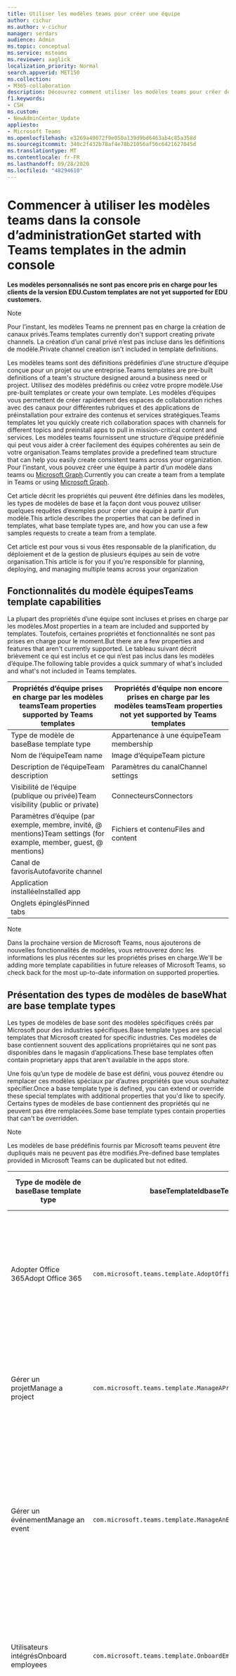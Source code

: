 ```yaml
---
title: Utiliser les modèles teams pour créer une équipe
author: cichur
ms.author: v-cichur
manager: serdars
audience: Admin
ms.topic: conceptual
ms.service: msteams
ms.reviewer: aaglick
localization_priority: Normal
search.appverid: MET150
ms.collection:
- M365-collaboration
description: Découvrez comment utiliser les modèles teams pour créer des espaces de collaboration avec des canaux pour différentes rubriques utilisant des modèles préinstallés.
f1.keywords:
- CSH
ms.custom:
- NewAdminCenter_Update
appliesto:
- Microsoft Teams
ms.openlocfilehash: e3269a49072f9e050a139d9bd6463ab4c85a358d
ms.sourcegitcommit: 340c2f432b78af4e78b21056af56c6421627045d
ms.translationtype: MT
ms.contentlocale: fr-FR
ms.lasthandoff: 09/28/2020
ms.locfileid: "48294610"
---
```

# <a name="get-started-with-teams-templates-in-the-admin-console"></a><span data-ttu-id="53a0e-103">Commencer à utiliser les modèles teams dans la console d’administration</span><span class="sxs-lookup"><span data-stu-id="53a0e-103">Get started with Teams templates in the admin console</span></span>

<span data-ttu-id="53a0e-104">**Les modèles personnalisés ne sont pas encore pris en charge pour les clients de la version EDU.**</span><span class="sxs-lookup"><span data-stu-id="53a0e-104">**Custom templates are not yet supported for EDU customers.**</span></span>

> [!NOTE]
> <span data-ttu-id="53a0e-105">Pour l’instant, les modèles Teams ne prennent pas en charge la création de canaux privés.</span><span class="sxs-lookup"><span data-stu-id="53a0e-105">Teams templates currently don't support creating private channels.</span></span> <span data-ttu-id="53a0e-106">La création d’un canal privé n’est pas incluse dans les définitions de modèle.</span><span class="sxs-lookup"><span data-stu-id="53a0e-106">Private channel creation isn't included in template definitions.</span></span>

<span data-ttu-id="53a0e-107">Les modèles teams sont des définitions prédéfinies d’une structure d’équipe conçue pour un projet ou une entreprise.</span><span class="sxs-lookup"><span data-stu-id="53a0e-107">Teams templates are pre-built definitions of a team's structure designed around a business need or project.</span></span> <span data-ttu-id="53a0e-108">Utilisez des modèles prédéfinis ou créez votre propre modèle.</span><span class="sxs-lookup"><span data-stu-id="53a0e-108">Use pre-built templates or create your own template.</span></span> <span data-ttu-id="53a0e-109">Les modèles d’équipes vous permettent de créer rapidement des espaces de collaboration riches avec des canaux pour différentes rubriques et des applications de préinstallation pour extraire des contenus et services stratégiques.</span><span class="sxs-lookup"><span data-stu-id="53a0e-109">Teams templates let you quickly create rich collaboration spaces with channels for different topics and preinstall apps to pull in mission-critical content and services.</span></span> <span data-ttu-id="53a0e-110">Les modèles teams fournissent une structure d’équipe prédéfinie qui peut vous aider à créer facilement des équipes cohérentes au sein de votre organisation.</span><span class="sxs-lookup"><span data-stu-id="53a0e-110">Teams templates provide a predefined team structure that can help you easily create consistent teams across your organization.</span></span> <span data-ttu-id="53a0e-111">Pour l’instant, vous pouvez créer une équipe à partir d’un modèle dans teams ou [Microsoft Graph](get-started-with-teams-templates.md).</span><span class="sxs-lookup"><span data-stu-id="53a0e-111">Currently you can create a team from a template in Teams or using [Microsoft Graph](get-started-with-teams-templates.md).</span></span>

<span data-ttu-id="53a0e-112">Cet article décrit les propriétés qui peuvent être définies dans les modèles, les types de modèles de base et la façon dont vous pouvez utiliser quelques requêtes d’exemples pour créer une équipe à partir d’un modèle.</span><span class="sxs-lookup"><span data-stu-id="53a0e-112">This article describes the properties that can be defined in templates, what base template types are, and how you can use a few samples requests to create a team from a template.</span></span>

<span data-ttu-id="53a0e-113">Cet article est pour vous si vous êtes responsable de la planification, du déploiement et de la gestion de plusieurs équipes au sein de votre organisation.</span><span class="sxs-lookup"><span data-stu-id="53a0e-113">This article is for you if you're responsible for planning, deploying, and managing multiple teams across your organization</span></span>

## <a name="teams-template-capabilities"></a><span data-ttu-id="53a0e-114">Fonctionnalités du modèle équipes</span><span class="sxs-lookup"><span data-stu-id="53a0e-114">Teams template capabilities</span></span>

<span data-ttu-id="53a0e-115">La plupart des propriétés d’une équipe sont incluses et prises en charge par les modèles.</span><span class="sxs-lookup"><span data-stu-id="53a0e-115">Most properties in a team are included and supported by templates.</span></span> <span data-ttu-id="53a0e-116">Toutefois, certaines propriétés et fonctionnalités ne sont pas prises en charge pour le moment.</span><span class="sxs-lookup"><span data-stu-id="53a0e-116">But there are a few properties and features that aren't currently supported.</span></span> <span data-ttu-id="53a0e-117">Le tableau suivant décrit brièvement ce qui est inclus et ce qui n’est pas inclus dans les modèles d’équipe.</span><span class="sxs-lookup"><span data-stu-id="53a0e-117">The following table provides a quick summary of what's included and what's not included in Teams templates.</span></span>

| <span data-ttu-id="53a0e-118">**Propriétés d’équipe prises en charge par les modèles teams**</span><span class="sxs-lookup"><span data-stu-id="53a0e-118">**Team properties supported by Teams templates**</span></span> | <span data-ttu-id="53a0e-119">**Propriétés d’équipe non encore prises en charge par les modèles teams**</span><span class="sxs-lookup"><span data-stu-id="53a0e-119">**Team properties not yet supported by Teams templates**</span></span> |
| ------------------------------------------------ | -------------------------------------------------------- |
| <span data-ttu-id="53a0e-120">Type de modèle de base</span><span class="sxs-lookup"><span data-stu-id="53a0e-120">Base template type</span></span> | <span data-ttu-id="53a0e-121">Appartenance à une équipe</span><span class="sxs-lookup"><span data-stu-id="53a0e-121">Team membership</span></span> |
| <span data-ttu-id="53a0e-122">Nom de l’équipe</span><span class="sxs-lookup"><span data-stu-id="53a0e-122">Team name</span></span> | <span data-ttu-id="53a0e-123">Image d’équipe</span><span class="sxs-lookup"><span data-stu-id="53a0e-123">Team picture</span></span> |
| <span data-ttu-id="53a0e-124">Description de l’équipe</span><span class="sxs-lookup"><span data-stu-id="53a0e-124">Team description</span></span> | <span data-ttu-id="53a0e-125">Paramètres du canal</span><span class="sxs-lookup"><span data-stu-id="53a0e-125">Channel settings</span></span> |
| <span data-ttu-id="53a0e-126">Visibilité de l’équipe (publique ou privée)</span><span class="sxs-lookup"><span data-stu-id="53a0e-126">Team visibility (public or private)</span></span> | <span data-ttu-id="53a0e-127">Connecteurs</span><span class="sxs-lookup"><span data-stu-id="53a0e-127">Connectors</span></span> |
| <span data-ttu-id="53a0e-128">Paramètres d’équipe (par exemple, membre, invité, @ mentions)</span><span class="sxs-lookup"><span data-stu-id="53a0e-128">Team settings (for example, member, guest, @ mentions)</span></span> | <span data-ttu-id="53a0e-129">Fichiers et contenu</span><span class="sxs-lookup"><span data-stu-id="53a0e-129">Files and content</span></span> |
| <span data-ttu-id="53a0e-130">Canal de favoris</span><span class="sxs-lookup"><span data-stu-id="53a0e-130">Autofavorite channel</span></span> | |
| <span data-ttu-id="53a0e-131">Application installée</span><span class="sxs-lookup"><span data-stu-id="53a0e-131">Installed app</span></span> | |
| <span data-ttu-id="53a0e-132">Onglets épinglés</span><span class="sxs-lookup"><span data-stu-id="53a0e-132">Pinned tabs</span></span> | |

> [!NOTE]
> <span data-ttu-id="53a0e-133">Dans la prochaine version de Microsoft Teams, nous ajouterons de nouvelles fonctionnalités de modèles, vous retrouverez donc les informations les plus récentes sur les propriétés prises en charge.</span><span class="sxs-lookup"><span data-stu-id="53a0e-133">We'll be adding more template capabilities in future releases of Microsoft Teams, so check back for the most up-to-date information on supported properties.</span></span>

## <a name="what-are-base-template-types"></a><span data-ttu-id="53a0e-134">Présentation des types de modèles de base</span><span class="sxs-lookup"><span data-stu-id="53a0e-134">What are base template types</span></span>

<span data-ttu-id="53a0e-135">Les types de modèles de base sont des modèles spécifiques créés par Microsoft pour des industries spécifiques.</span><span class="sxs-lookup"><span data-stu-id="53a0e-135">Base template types are special templates that Microsoft created for specific industries.</span></span> <span data-ttu-id="53a0e-136">Ces modèles de base contiennent souvent des applications propriétaires qui ne sont pas disponibles dans le magasin d’applications.</span><span class="sxs-lookup"><span data-stu-id="53a0e-136">These base templates often contain proprietary apps that aren't available in the apps store.</span></span>

<span data-ttu-id="53a0e-137">Une fois qu’un type de modèle de base est défini, vous pouvez étendre ou remplacer ces modèles spéciaux par d’autres propriétés que vous souhaitez spécifier.</span><span class="sxs-lookup"><span data-stu-id="53a0e-137">Once a base template type is defined, you can extend or override these special templates with additional properties that you'd like to specify.</span></span> <span data-ttu-id="53a0e-138">Certains types de modèles de base contiennent des propriétés qui ne peuvent pas être remplacées.</span><span class="sxs-lookup"><span data-stu-id="53a0e-138">Some base template types contain properties that can't be overridden.</span></span>

> [!NOTE]
> <span data-ttu-id="53a0e-139">Les modèles de base prédéfinis fournis par Microsoft teams peuvent être dupliqués mais ne peuvent pas être modifiés.</span><span class="sxs-lookup"><span data-stu-id="53a0e-139">Pre-defined base templates provided in Microsoft Teams can be duplicated but not edited.</span></span>

| <span data-ttu-id="53a0e-140">Type de modèle de base</span><span class="sxs-lookup"><span data-stu-id="53a0e-140">Base template type</span></span> | <span data-ttu-id="53a0e-141">baseTemplateId</span><span class="sxs-lookup"><span data-stu-id="53a0e-141">baseTemplateId</span></span> | <span data-ttu-id="53a0e-142">Propriétés fournies avec ce modèle de base</span><span class="sxs-lookup"><span data-stu-id="53a0e-142">Properties that come with this base template</span></span> |
| ------------------ |----|----------------------------------------------------- |
| <span data-ttu-id="53a0e-143">Adopter Office 365</span><span class="sxs-lookup"><span data-stu-id="53a0e-143">Adopt Office 365</span></span> |`com.microsoft.teams.template.AdoptOffice365`|  <span data-ttu-id="53a0e-144">Canaux</span><span class="sxs-lookup"><span data-stu-id="53a0e-144">Channels:</span></span> <ul><li><span data-ttu-id="53a0e-145">Général</span><span class="sxs-lookup"><span data-stu-id="53a0e-145">General</span></span></li> <li><span data-ttu-id="53a0e-146">Annonces</span><span class="sxs-lookup"><span data-stu-id="53a0e-146">Announcements</span></span></li> <li><span data-ttu-id="53a0e-147">Coin des champions</span><span class="sxs-lookup"><span data-stu-id="53a0e-147">Champions corner</span></span></li> <li><span data-ttu-id="53a0e-148">Formulaires d’équipe</span><span class="sxs-lookup"><span data-stu-id="53a0e-148">Team forms</span></span></li></ul> <span data-ttu-id="53a0e-149">Logiciels</span><span class="sxs-lookup"><span data-stu-id="53a0e-149">Apps:</span></span> <ul><li><span data-ttu-id="53a0e-150">Wiki</span><span class="sxs-lookup"><span data-stu-id="53a0e-150">Wiki</span></span></li>  <li><span data-ttu-id="53a0e-151">Calendrier</span><span class="sxs-lookup"><span data-stu-id="53a0e-151">Calendar</span></span></li> |
| <span data-ttu-id="53a0e-152">Gérer un projet</span><span class="sxs-lookup"><span data-stu-id="53a0e-152">Manage a project</span></span> |`com.microsoft.teams.template.ManageAProject`| <span data-ttu-id="53a0e-153">Canaux</span><span class="sxs-lookup"><span data-stu-id="53a0e-153">Channels:</span></span> <ul><li><span data-ttu-id="53a0e-154">Général</span><span class="sxs-lookup"><span data-stu-id="53a0e-154">General</span></span></li> <li><span data-ttu-id="53a0e-155">Annonces</span><span class="sxs-lookup"><span data-stu-id="53a0e-155">Announcements</span></span></li> <li><span data-ttu-id="53a0e-156">Ressources</span><span class="sxs-lookup"><span data-stu-id="53a0e-156">Resources</span></span></li> <li><span data-ttu-id="53a0e-157">Planification</span><span class="sxs-lookup"><span data-stu-id="53a0e-157">Planning</span></span></li></ul> <span data-ttu-id="53a0e-158">Logiciels</span><span class="sxs-lookup"><span data-stu-id="53a0e-158">Apps:</span></span><ul><li><span data-ttu-id="53a0e-159">Wiki</span><span class="sxs-lookup"><span data-stu-id="53a0e-159">Wiki</span></span></li><li><span data-ttu-id="53a0e-160">OneNote</span><span class="sxs-lookup"><span data-stu-id="53a0e-160">OneNote</span></span></li></ul> |
| <span data-ttu-id="53a0e-161">Gérer un événement</span><span class="sxs-lookup"><span data-stu-id="53a0e-161">Manage an event</span></span>|`com.microsoft.teams.template.ManageAnEvent` | <span data-ttu-id="53a0e-162">Canaux</span><span class="sxs-lookup"><span data-stu-id="53a0e-162">Channels:</span></span> <ul><li><span data-ttu-id="53a0e-163">Général</span><span class="sxs-lookup"><span data-stu-id="53a0e-163">General</span></span></li> <li><span data-ttu-id="53a0e-164">Annonces</span><span class="sxs-lookup"><span data-stu-id="53a0e-164">Announcements</span></span></li> <li><span data-ttu-id="53a0e-165">Budget</span><span class="sxs-lookup"><span data-stu-id="53a0e-165">Budget</span></span></li> <li><span data-ttu-id="53a0e-166">Contenu</span><span class="sxs-lookup"><span data-stu-id="53a0e-166">Content</span></span></li><li><span data-ttu-id="53a0e-167">Logistique</span><span class="sxs-lookup"><span data-stu-id="53a0e-167">Logistics</span></span></li> <li><span data-ttu-id="53a0e-168">Planification</span><span class="sxs-lookup"><span data-stu-id="53a0e-168">Planning</span></span></li> <li> <span data-ttu-id="53a0e-169">Marketing et PR</span><span class="sxs-lookup"><span data-stu-id="53a0e-169">Marketing and PR</span></span></li></ul> <span data-ttu-id="53a0e-170">Logiciels</span><span class="sxs-lookup"><span data-stu-id="53a0e-170">Apps:</span></span><ul><li><span data-ttu-id="53a0e-171">Wiki</span><span class="sxs-lookup"><span data-stu-id="53a0e-171">Wiki</span></span></li><li><span data-ttu-id="53a0e-172">Associates</span><span class="sxs-lookup"><span data-stu-id="53a0e-172">Website</span></span></li> <li><span data-ttu-id="53a0e-173">YouTube</span><span class="sxs-lookup"><span data-stu-id="53a0e-173">YouTube</span></span></li> <li><span data-ttu-id="53a0e-174">Planificateur</span><span class="sxs-lookup"><span data-stu-id="53a0e-174">Planner</span></span></li> <li><span data-ttu-id="53a0e-175">OneNote</span><span class="sxs-lookup"><span data-stu-id="53a0e-175">OneNote</span></span></li></ul> |
|<span data-ttu-id="53a0e-176">Utilisateurs intégrés</span><span class="sxs-lookup"><span data-stu-id="53a0e-176">Onboard employees</span></span>|`com.microsoft.teams.template.OnboardEmployees` | <span data-ttu-id="53a0e-177">Canaux</span><span class="sxs-lookup"><span data-stu-id="53a0e-177">Channels:</span></span> <ul><li><span data-ttu-id="53a0e-178">Général</span><span class="sxs-lookup"><span data-stu-id="53a0e-178">General</span></span></li> <li><span data-ttu-id="53a0e-179">Annonces</span><span class="sxs-lookup"><span data-stu-id="53a0e-179">Announcements</span></span></li> <li><span data-ttu-id="53a0e-180">Discussions des employés</span><span class="sxs-lookup"><span data-stu-id="53a0e-180">Employee chat</span></span></li> <li><span data-ttu-id="53a0e-181">Formation</span><span class="sxs-lookup"><span data-stu-id="53a0e-181">Training</span></span></li></ul><span data-ttu-id="53a0e-182">Logiciels</span><span class="sxs-lookup"><span data-stu-id="53a0e-182">Apps:</span></span><ul><li><span data-ttu-id="53a0e-183">Wiki</span><span class="sxs-lookup"><span data-stu-id="53a0e-183">Wiki</span></span></li><li><span data-ttu-id="53a0e-184">Civile</span><span class="sxs-lookup"><span data-stu-id="53a0e-184">Communities</span></span></li></ul>|
|<span data-ttu-id="53a0e-185">Organiser le support technique</span><span class="sxs-lookup"><span data-stu-id="53a0e-185">Organize help desk</span></span>| `com.microsoft.teams.template.OrganizeHelpDesk`|<span data-ttu-id="53a0e-186">Canaux</span><span class="sxs-lookup"><span data-stu-id="53a0e-186">Channels:</span></span><ul><li><span data-ttu-id="53a0e-187">Général</span><span class="sxs-lookup"><span data-stu-id="53a0e-187">General</span></span></li><li><span data-ttu-id="53a0e-188">Annonces</span><span class="sxs-lookup"><span data-stu-id="53a0e-188">Announcements</span></span></li><li><span data-ttu-id="53a0e-189">FAQ</span><span class="sxs-lookup"><span data-stu-id="53a0e-189">FAQ</span></span></li></ul><span data-ttu-id="53a0e-190">Logiciels</span><span class="sxs-lookup"><span data-stu-id="53a0e-190">Apps:</span></span><ul><li><span data-ttu-id="53a0e-191">Wiki</span><span class="sxs-lookup"><span data-stu-id="53a0e-191">Wiki</span></span></li><li><span data-ttu-id="53a0e-192">OneNote</span><span class="sxs-lookup"><span data-stu-id="53a0e-192">OneNote</span></span></li></ul> |
| <span data-ttu-id="53a0e-193">Collaborer sur les soins du patient</span><span class="sxs-lookup"><span data-stu-id="53a0e-193">Collaborate on patient care</span></span>| `healthcareWard `| <span data-ttu-id="53a0e-194">Canaux</span><span class="sxs-lookup"><span data-stu-id="53a0e-194">Channels:</span></span><ul><li><span data-ttu-id="53a0e-195">Général</span><span class="sxs-lookup"><span data-stu-id="53a0e-195">General</span></span></li><li><span data-ttu-id="53a0e-196">Annonces</span><span class="sxs-lookup"><span data-stu-id="53a0e-196">Announcements</span></span></li><li><span data-ttu-id="53a0e-197">Huddles</span><span class="sxs-lookup"><span data-stu-id="53a0e-197">Huddles</span></span></li><li><span data-ttu-id="53a0e-198">Négative</span><span class="sxs-lookup"><span data-stu-id="53a0e-198">Rounds</span></span></li><li><span data-ttu-id="53a0e-199">Spécifient</span><span class="sxs-lookup"><span data-stu-id="53a0e-199">Staffing</span></span></li><li><span data-ttu-id="53a0e-200">Formation</span><span class="sxs-lookup"><span data-stu-id="53a0e-200">Training</span></span></li></ul> <span data-ttu-id="53a0e-201">Logiciels</span><span class="sxs-lookup"><span data-stu-id="53a0e-201">Apps:</span></span> <ul><li><span data-ttu-id="53a0e-202">Wiki</span><span class="sxs-lookup"><span data-stu-id="53a0e-202">Wiki</span></span></li>|
| <span data-ttu-id="53a0e-203">Collaborer sur une crise générale ou un événement</span><span class="sxs-lookup"><span data-stu-id="53a0e-203">Collaborate on global crisis or event</span></span> |`com.microsoft.teams.template.CollaborateOnAGlobalCrisisOrEvent`| <span data-ttu-id="53a0e-204">Canaux</span><span class="sxs-lookup"><span data-stu-id="53a0e-204">Channels:</span></span> <ul><li><span data-ttu-id="53a0e-205">Général</span><span class="sxs-lookup"><span data-stu-id="53a0e-205">General</span></span><li><span data-ttu-id="53a0e-206">Annonces</span><span class="sxs-lookup"><span data-stu-id="53a0e-206">Announcements</span></span></li><li><span data-ttu-id="53a0e-207">Actualité du monde</span><span class="sxs-lookup"><span data-stu-id="53a0e-207">World news</span></span></li><li><span data-ttu-id="53a0e-208">Continuité de l’activité</span><span class="sxs-lookup"><span data-stu-id="53a0e-208">Business continuity</span></span></li><li><span data-ttu-id="53a0e-209">Travail distant</span><span class="sxs-lookup"><span data-stu-id="53a0e-209">Remote working</span></span></li><li><span data-ttu-id="53a0e-210">Commes internes</span><span class="sxs-lookup"><span data-stu-id="53a0e-210">Internal comms</span></span></li><li><span data-ttu-id="53a0e-211">Commes externes</span><span class="sxs-lookup"><span data-stu-id="53a0e-211">External comms</span></span></li><li><span data-ttu-id="53a0e-212">Réclamations de clients</span><span class="sxs-lookup"><span data-stu-id="53a0e-212">Customer complaints</span></span></li><li><span data-ttu-id="53a0e-213">Complimenter</span><span class="sxs-lookup"><span data-stu-id="53a0e-213">Kudos</span></span></li><li><span data-ttu-id="53a0e-214">Mise à jour de la direction</span><span class="sxs-lookup"><span data-stu-id="53a0e-214">Executive update</span></span></li></ul><span data-ttu-id="53a0e-215">Logiciels</span><span class="sxs-lookup"><span data-stu-id="53a0e-215">Apps:</span></span> <ul><li><span data-ttu-id="53a0e-216">Éloge</span><span class="sxs-lookup"><span data-stu-id="53a0e-216">Praise</span></span></li><li><span data-ttu-id="53a0e-217">Wiki</span><span class="sxs-lookup"><span data-stu-id="53a0e-217">Wiki</span></span></li><li><span data-ttu-id="53a0e-218">Associates</span><span class="sxs-lookup"><span data-stu-id="53a0e-218">Website</span></span></li></ul>|
|<span data-ttu-id="53a0e-219">Collaborer au sein d’une succursale bancaire</span><span class="sxs-lookup"><span data-stu-id="53a0e-219">Collaborate within a bank branch</span></span>| `com.microsoft.teams.template.CollaborateWithinABankBranch `|<span data-ttu-id="53a0e-220">Canaux</span><span class="sxs-lookup"><span data-stu-id="53a0e-220">Channels:</span></span> <ul><li><span data-ttu-id="53a0e-221">Général</span><span class="sxs-lookup"><span data-stu-id="53a0e-221">General</span></span><li><span data-ttu-id="53a0e-222">Annonces</span><span class="sxs-lookup"><span data-stu-id="53a0e-222">Announcements</span></span></li><li><span data-ttu-id="53a0e-223">Huddles</span><span class="sxs-lookup"><span data-stu-id="53a0e-223">Huddles</span></span></li><li><span data-ttu-id="53a0e-224">Réunions des clients</span><span class="sxs-lookup"><span data-stu-id="53a0e-224">Customer meetings</span></span></li><li><span data-ttu-id="53a0e-225">Conseils</span><span class="sxs-lookup"><span data-stu-id="53a0e-225">Coaching</span></span></li><li><span data-ttu-id="53a0e-226">Développement de compétences</span><span class="sxs-lookup"><span data-stu-id="53a0e-226">Skills development</span></span></li><li><span data-ttu-id="53a0e-227">Traitement des prêts</span><span class="sxs-lookup"><span data-stu-id="53a0e-227">Loan processing</span></span></li><li><span data-ttu-id="53a0e-228">Réclamations de clients</span><span class="sxs-lookup"><span data-stu-id="53a0e-228">Customer complaints</span></span></li><li><span data-ttu-id="53a0e-229">Complimenter</span><span class="sxs-lookup"><span data-stu-id="53a0e-229">Kudos</span></span></li><li><span data-ttu-id="53a0e-230">Outils amusants</span><span class="sxs-lookup"><span data-stu-id="53a0e-230">Fun stuff</span></span></li><li><span data-ttu-id="53a0e-231">Conformité</span><span class="sxs-lookup"><span data-stu-id="53a0e-231">Compliance</span></span></li></ul>|
|<span data-ttu-id="53a0e-232">Coordonnées de la réponse d’incident</span><span class="sxs-lookup"><span data-stu-id="53a0e-232">Coordinate incident response</span></span>| `com.microsoft.teams.template.CoordinateIncidentResponse`|<span data-ttu-id="53a0e-233">Canaux</span><span class="sxs-lookup"><span data-stu-id="53a0e-233">Channels:</span></span> <ul><li><span data-ttu-id="53a0e-234">Général</span><span class="sxs-lookup"><span data-stu-id="53a0e-234">General</span></span><li><span data-ttu-id="53a0e-235">Annonces</span><span class="sxs-lookup"><span data-stu-id="53a0e-235">Announcements</span></span></li><li><span data-ttu-id="53a0e-236">Logistique</span><span class="sxs-lookup"><span data-stu-id="53a0e-236">Logistics</span></span></li><li><span data-ttu-id="53a0e-237">Planification</span><span class="sxs-lookup"><span data-stu-id="53a0e-237">Planning</span></span></li><li><span data-ttu-id="53a0e-238">Restaurer</span><span class="sxs-lookup"><span data-stu-id="53a0e-238">Recovery</span></span></li><li><span data-ttu-id="53a0e-239">Examiné</span><span class="sxs-lookup"><span data-stu-id="53a0e-239">Urgent</span></span></li></ul> <span data-ttu-id="53a0e-240">Logiciels</span><span class="sxs-lookup"><span data-stu-id="53a0e-240">Apps:</span></span> <ul><li><span data-ttu-id="53a0e-241">Wiki</span><span class="sxs-lookup"><span data-stu-id="53a0e-241">Wiki</span></span></li><li><span data-ttu-id="53a0e-242">Excel</span><span class="sxs-lookup"><span data-stu-id="53a0e-242">Excel</span></span></li><li><span data-ttu-id="53a0e-243">OneNote</span><span class="sxs-lookup"><span data-stu-id="53a0e-243">OneNote</span></span></li><li><span data-ttu-id="53a0e-244">SharePoint</span><span class="sxs-lookup"><span data-stu-id="53a0e-244">SharePoint</span></span></li><li><span data-ttu-id="53a0e-245">Planificateur</span><span class="sxs-lookup"><span data-stu-id="53a0e-245">Planner</span></span></li></ul>|
|<span data-ttu-id="53a0e-246">Hôpital</span><span class="sxs-lookup"><span data-stu-id="53a0e-246">Hospital</span></span>| <span data-ttu-id="53a0e-247">`healthcareHospita`compt</span><span class="sxs-lookup"><span data-stu-id="53a0e-247">`healthcareHospita`l</span></span> |<span data-ttu-id="53a0e-248">Canaux</span><span class="sxs-lookup"><span data-stu-id="53a0e-248">Channels:</span></span> <ul><li><span data-ttu-id="53a0e-249">Général</span><span class="sxs-lookup"><span data-stu-id="53a0e-249">General</span></span><li><span data-ttu-id="53a0e-250">Annonces</span><span class="sxs-lookup"><span data-stu-id="53a0e-250">Announcements</span></span></li><li><span data-ttu-id="53a0e-251">Conformité</span><span class="sxs-lookup"><span data-stu-id="53a0e-251">Compliance</span></span></li><li><span data-ttu-id="53a0e-252">Privatives de Troie</span><span class="sxs-lookup"><span data-stu-id="53a0e-252">Custodial</span></span></li><li><span data-ttu-id="53a0e-253">Ressources humaines</span><span class="sxs-lookup"><span data-stu-id="53a0e-253">Human resources</span></span></li><li><span data-ttu-id="53a0e-254">Pharmaceutiques</span><span class="sxs-lookup"><span data-stu-id="53a0e-254">Pharmacy</span></span></li></ul> <span data-ttu-id="53a0e-255">Logiciels</span><span class="sxs-lookup"><span data-stu-id="53a0e-255">Apps:</span></span> <ul><li><span data-ttu-id="53a0e-256">Wiki</span><span class="sxs-lookup"><span data-stu-id="53a0e-256">Wiki</span></span></li></ul>|
|<span data-ttu-id="53a0e-257">Organiser un Store</span><span class="sxs-lookup"><span data-stu-id="53a0e-257">Organize a store</span></span>| `retailStore` |<span data-ttu-id="53a0e-258">Canaux</span><span class="sxs-lookup"><span data-stu-id="53a0e-258">Channels:</span></span> <ul><li><span data-ttu-id="53a0e-259">Général</span><span class="sxs-lookup"><span data-stu-id="53a0e-259">General</span></span><li><span data-ttu-id="53a0e-260">Remise du Shift</span><span class="sxs-lookup"><span data-stu-id="53a0e-260">Shift handoff</span></span></li><li><span data-ttu-id="53a0e-261">LMS</span><span class="sxs-lookup"><span data-stu-id="53a0e-261">Learning</span></span></li></ul> <span data-ttu-id="53a0e-262">Logiciels</span><span class="sxs-lookup"><span data-stu-id="53a0e-262">Apps:</span></span> <ul><li><span data-ttu-id="53a0e-263">Wiki</span><span class="sxs-lookup"><span data-stu-id="53a0e-263">Wiki</span></span></li></ul>|
|<span data-ttu-id="53a0e-264">Qualité et sécurité</span><span class="sxs-lookup"><span data-stu-id="53a0e-264">Quality and safety</span></span> |`com.microsoft.teams.template.QualitySafety`|<span data-ttu-id="53a0e-265">Canaux</span><span class="sxs-lookup"><span data-stu-id="53a0e-265">Channels:</span></span> <ul><li><span data-ttu-id="53a0e-266">Général</span><span class="sxs-lookup"><span data-stu-id="53a0e-266">General</span></span><li><span data-ttu-id="53a0e-267">Annonces</span><span class="sxs-lookup"><span data-stu-id="53a0e-267">Announcements</span></span></li><li><span data-ttu-id="53a0e-268">Ligne 1</span><span class="sxs-lookup"><span data-stu-id="53a0e-268">Line 1</span></span></li><li><span data-ttu-id="53a0e-269">Ligne 2</span><span class="sxs-lookup"><span data-stu-id="53a0e-269">Line 2</span></span></li><li><span data-ttu-id="53a0e-270">Ligne 3</span><span class="sxs-lookup"><span data-stu-id="53a0e-270">Line 3</span></span></li><li><span data-ttu-id="53a0e-271">Technologique</span><span class="sxs-lookup"><span data-stu-id="53a0e-271">Safety</span></span></li><li><span data-ttu-id="53a0e-272">Formation</span><span class="sxs-lookup"><span data-stu-id="53a0e-272">Training</span></span></li><li><span data-ttu-id="53a0e-273">Tarification</span><span class="sxs-lookup"><span data-stu-id="53a0e-273">Maintenance</span></span></li><li><span data-ttu-id="53a0e-274">Outils amusants</span><span class="sxs-lookup"><span data-stu-id="53a0e-274">Fun stuff</span></span></li></ul> <span data-ttu-id="53a0e-275">Logiciels</span><span class="sxs-lookup"><span data-stu-id="53a0e-275">Apps:</span></span> <ul><li><span data-ttu-id="53a0e-276">Wiki</span><span class="sxs-lookup"><span data-stu-id="53a0e-276">Wiki</span></span></li></ul>|
|<span data-ttu-id="53a0e-277">Collaboration avec le responsable commercial</span><span class="sxs-lookup"><span data-stu-id="53a0e-277">Retail - manager collaboration</span></span>| `retailManagerCollaboration` |<span data-ttu-id="53a0e-278">Canaux</span><span class="sxs-lookup"><span data-stu-id="53a0e-278">Channels:</span></span> <ul><li><span data-ttu-id="53a0e-279">Général</span><span class="sxs-lookup"><span data-stu-id="53a0e-279">General</span></span><li><span data-ttu-id="53a0e-280">Opérations</span><span class="sxs-lookup"><span data-stu-id="53a0e-280">Operations</span></span></li><li><span data-ttu-id="53a0e-281">LMS</span><span class="sxs-lookup"><span data-stu-id="53a0e-281">Learning</span></span></li></ul> <span data-ttu-id="53a0e-282">Logiciels</span><span class="sxs-lookup"><span data-stu-id="53a0e-282">Apps:</span></span> <ul><li><span data-ttu-id="53a0e-283">Wiki</span><span class="sxs-lookup"><span data-stu-id="53a0e-283">Wiki</span></span></li></ul>|
||||

<span data-ttu-id="53a0e-284">Pour plus d’informations sur les catégories de modèles, voir les catégories suivantes :</span><span class="sxs-lookup"><span data-stu-id="53a0e-284">For more information about the template categories, see the following categories:</span></span>

- [<span data-ttu-id="53a0e-285">Modèles financiers</span><span class="sxs-lookup"><span data-stu-id="53a0e-285">Financial templates</span></span>](financial-teams-templates-in-the-admin-console.md)
- [<span data-ttu-id="53a0e-286">Modèles généraux</span><span class="sxs-lookup"><span data-stu-id="53a0e-286">General templates</span></span>](general-teams-templates-in-the-admin-console.md)
- [<span data-ttu-id="53a0e-287">Modèles gouvernementaux</span><span class="sxs-lookup"><span data-stu-id="53a0e-287">Government templates</span></span>](government-teams-templates-in-the-admin-console.md)
- [<span data-ttu-id="53a0e-288">Modèles de soins de santé</span><span class="sxs-lookup"><span data-stu-id="53a0e-288">Healthcare templates</span></span>](expand-teams-across-your-org/healthcare/healthcare-templates-admin-console.md)
- [<span data-ttu-id="53a0e-289">Modèles de fabrication</span><span class="sxs-lookup"><span data-stu-id="53a0e-289">Manufacturing templates</span></span>](manufacturing-teams-templates-in-the-admin-console.md)
- [<span data-ttu-id="53a0e-290">Modèles commerciaux</span><span class="sxs-lookup"><span data-stu-id="53a0e-290">Retail templates</span></span>](retail-teams-templates-in-the-admin-console.md)

## <a name="template-size-limits"></a><span data-ttu-id="53a0e-291">Limites de taille de modèle</span><span class="sxs-lookup"><span data-stu-id="53a0e-291">Template size limits</span></span>

<span data-ttu-id="53a0e-292">Les modèles sont limités à un nombre déterminé de canaux, d’onglets et d’applications.</span><span class="sxs-lookup"><span data-stu-id="53a0e-292">Templates are limited to a specific number of channels, tabs, and apps.</span></span>

 > [!Note]
 > <span data-ttu-id="53a0e-293">Vous pouvez ajouter d’autres canaux, onglets et applications à l’équipe après leur création à partir d’un modèle.</span><span class="sxs-lookup"><span data-stu-id="53a0e-293">You can add more channels, tabs, and apps to the team after it's been created from a template.</span></span>

|<span data-ttu-id="53a0e-294">Fonctionnalité</span><span class="sxs-lookup"><span data-stu-id="53a0e-294">Feature</span></span> | <span data-ttu-id="53a0e-295">Plafond</span><span class="sxs-lookup"><span data-stu-id="53a0e-295">Limit</span></span>|
|-|-|
|<span data-ttu-id="53a0e-296">Canaux par modèle</span><span class="sxs-lookup"><span data-stu-id="53a0e-296">Channels per template</span></span> | <span data-ttu-id="53a0e-297">0,15</span><span class="sxs-lookup"><span data-stu-id="53a0e-297">15</span></span> |
|<span data-ttu-id="53a0e-298">Onglets par canal dans un modèle</span><span class="sxs-lookup"><span data-stu-id="53a0e-298">Tabs per channel in a template</span></span> | <span data-ttu-id="53a0e-299">CX3-20</span><span class="sxs-lookup"><span data-stu-id="53a0e-299">20</span></span> |
|<span data-ttu-id="53a0e-300">Applications par modèle</span><span class="sxs-lookup"><span data-stu-id="53a0e-300">Apps per template</span></span> | <span data-ttu-id="53a0e-301">50</span><span class="sxs-lookup"><span data-stu-id="53a0e-301">50</span></span>|
|||

<span data-ttu-id="53a0e-302">Pour plus d’informations [, voir limites et spécifications de teams](limits-specifications-teams.md) .</span><span class="sxs-lookup"><span data-stu-id="53a0e-302">See [Limits and specifications of Teams](limits-specifications-teams.md) for more information.</span></span>

## <a name="related-topics"></a><span data-ttu-id="53a0e-303">Sujets associés</span><span class="sxs-lookup"><span data-stu-id="53a0e-303">Related topics</span></span>

- [<span data-ttu-id="53a0e-304">Créer un modèle d’équipe personnalisé</span><span class="sxs-lookup"><span data-stu-id="53a0e-304">Create a custom team template</span></span>](create-a-team-template.md)
- [<span data-ttu-id="53a0e-305">Créer un modèle d’équipe à partir d’un modèle d’équipe existant</span><span class="sxs-lookup"><span data-stu-id="53a0e-305">Create a team template from an existing team template</span></span>](create-template-from-existing-template.md)
- [<span data-ttu-id="53a0e-306">Créer un modèle à partir d’une équipe existante</span><span class="sxs-lookup"><span data-stu-id="53a0e-306">Create a template from an existing team</span></span>](create-template-from-existing-team.md)
